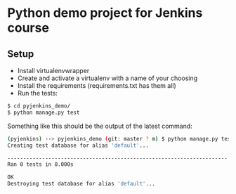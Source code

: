 # Python demo project for Jenkins course

## Setup

- Install virtualenvwrapper
- Create and activate a virtualenv with a name of your choosing
- Install the requirements (requirements.txt has them all)
- Run the tests:

```bash
$ cd pyjenkins_demo/
$ python manage.py test
```

Something like this should be the output of the latest command:

```bash
(pyjenkins) --> pyjenkins_demo (git: master ? m) $ python manage.py test
Creating test database for alias 'default'...

----------------------------------------------------------------------
Ran 0 tests in 0.000s

OK
Destroying test database for alias 'default'...
```
